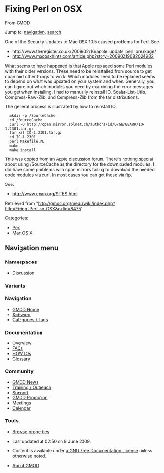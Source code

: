 <div id="mw-page-base" class="noprint">

</div>

<div id="mw-head-base" class="noprint">

</div>

<div id="content" class="mw-body" role="main">

<span id="top"></span>

<div id="mw-js-message" style="display:none;">

</div>



# <span dir="auto">Fixing Perl on OSX</span>

<div id="bodyContent">

<div id="siteSub">

From GMOD

</div>

<div id="contentSub">

</div>

<div id="jump-to-nav" class="mw-jump">

Jump to: [navigation](#mw-navigation), [search](#p-search)

</div>

<div id="mw-content-text" class="mw-content-ltr" lang="en" dir="ltr">

One of the Security Updates to Mac OSX 10.5 caused problems for Perl.
See

- <a
  href="http://www.theregister.co.uk/2009/02/16/apple_update_perl_breakage/"
  class="external free"
  rel="nofollow">http://www.theregister.co.uk/2009/02/16/apple_update_perl_breakage/</a>
- <a href="http://www.macosxhints.com/article.php?story=20090219082024982"
  class="external free"
  rel="nofollow">http://www.macosxhints.com/article.php?story=20090219082024982</a>

What seems to have happened is that Apple replaced some Perl modules
with their older versions. These need to be reinstalled from source to
get cpan and other things to work. Which modules need to be replaced
seems to depend on what was updated on your system and when. Generally,
you can figure out which modules you need by examining the error
messages you get when installing. I had to manually reinstall IO,
Scalar-List-Utils, Compress-Raw-Zlib, and Compress-Zlib from the tar
distributions.

The general process is illustrated by how to reinstall IO

      mkdir -p /SourceCache
      cd /SourceCache
      curl -O http://cpan.mirror.solnet.ch/authors/id/G/GB/GBARR/IO-1.2301.tar.gz
      tar xzf IO-1.2301.tar.gz
      cd IO-1.2301
      perl Makefile.PL
      make
      make install

This was copied from an Apple discussion forum. There's nothing special
about using /SourceCache as the directory for the downloaded modules. I
did have some problems with cpan mirrors failing to download the needed
code modules via curl. In most cases you can get these via ftp.

See:

- <a href="http://www.cpan.org/SITES.html" class="external free"
  rel="nofollow">http://www.cpan.org/SITES.html</a>

</div>

<div class="printfooter">

Retrieved from
"<http://gmod.org/mediawiki/index.php?title=Fixing_Perl_on_OSX&oldid=8475>"

</div>

<div id="catlinks" class="catlinks">

<div id="mw-normal-catlinks" class="mw-normal-catlinks">

[Categories](Special%3ACategories "Special%3ACategories"):

- [Perl](Category%3APerl "Category%3APerl")
- [Mac OS X](Category%3AMac_OS_X "Category%3AMac OS X")

</div>

</div>

<div class="visualClear">

</div>

</div>

</div>

<div id="mw-navigation">

## Navigation menu

<div id="mw-head">



<div id="left-navigation">

<div id="p-namespaces" class="vectorTabs" role="navigation"
aria-labelledby="p-namespaces-label">

### Namespaces


- <span id="ca-talk"><a
  href="http://gmod.org/mediawiki/index.php?title=Talk:Fixing_Perl_on_OSX&amp;action=edit&amp;redlink=1"
  accesskey="t"
  title="Discussion about the content page [t]">Discussion</a></span>

</div>

<div id="p-variants" class="vectorMenu emptyPortlet" role="navigation"
aria-labelledby="p-variants-label">

### 

### Variants[](#)

<div class="menu">

</div>

</div>

</div>





</div>

</div>

</div>

<div id="mw-panel">

<div id="p-logo" role="banner">

<a href="Main_Page"
style="background-image: url(../images/GMOD-cogs.png);"
title="Visit the main page"></a>

</div>

<div id="p-Navigation" class="portal" role="navigation"
aria-labelledby="p-Navigation-label">

### Navigation

<div class="body">

- <span id="n-GMOD-Home">[GMOD Home](Main_Page)</span>
- <span id="n-Software">[Software](GMOD_Components)</span>
- <span id="n-Categories-.2F-Tags">[Categories /
  Tags](Categories)</span>

</div>

</div>

<div id="p-Documentation" class="portal" role="navigation"
aria-labelledby="p-Documentation-label">

### Documentation

<div class="body">

- <span id="n-Overview">[Overview](Overview)</span>
- <span id="n-FAQs">[FAQs](Category%3AFAQ)</span>
- <span id="n-HOWTOs">[HOWTOs](Category%3AHOWTO)</span>
- <span id="n-Glossary">[Glossary](Glossary)</span>

</div>

</div>

<div id="p-Community" class="portal" role="navigation"
aria-labelledby="p-Community-label">

### Community

<div class="body">

- <span id="n-GMOD-News">[GMOD News](GMOD_News)</span>
- <span id="n-Training-.2F-Outreach">[Training /
  Outreach](Training_and_Outreach)</span>
- <span id="n-Support">[Support](Support)</span>
- <span id="n-GMOD-Promotion">[GMOD Promotion](GMOD_Promotion)</span>
- <span id="n-Meetings">[Meetings](Meetings)</span>
- <span id="n-Calendar">[Calendar](Calendar)</span>

</div>

</div>

<div id="p-tb" class="portal" role="navigation"
aria-labelledby="p-tb-label">

### Tools

<div class="body">


- <span id="t-smwbrowselink"><a href="Special%3ABrowse/Fixing_Perl_on_OSX" rel="smw-browse">Browse
  properties</a></span>


</div>

</div>

</div>

</div>

<div id="footer" role="contentinfo">

- <span id="footer-info-lastmod">Last updated at 02:50 on 9 June
  2009.</span>
<!-- - <span id="footer-info-viewcount">11,746 page views.</span> -->
- <span id="footer-info-copyright">Content is available under
  <a href="http://www.gnu.org/licenses/fdl-1.3.html" class="external"
  rel="nofollow">a GNU Free Documentation License</a> unless otherwise
  noted.</span>

<!-- -->

- <span id="footer-places-about">[About
  GMOD](GMOD%3AAbout "GMOD%3AAbout")</span>

<!-- -->






</div>
